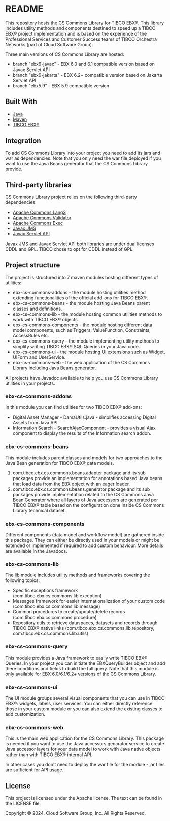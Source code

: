 # README #

This repository hosts the CS Commons Library for TIBCO EBX®.
This library includes utility methods and components destined to speed up a TIBCO EBX® project implementation and is based on the experience of the Professional Services and Customer Success teams of TIBCO Orchestra Networks (part of Cloud Software Group).

Three main versions of CS Commons Library are hosted:
* branch "ebx6-javax" - EBX 6.0 and 6.1 compatible version based on Javax Servlet API
* branch "ebx6-jakarta" - EBX 6.2+ compatible version based on Jakarta Servlet API
* branch "ebx5.9" - EBX 5.9 compatible version


## Built With

* [Java](https://www.java.com)
* [Maven](https://maven.apache.org/)
* [TIBCO EBX®](https://docs.tibco.com/pub/ebx/latest/doc/html/en/index.html)

## Integration ##

To add CS Commons Library into your project you need to add its jars and war as dependencies.
Note that you only need the war file deployed if you want to use the Java Beans generator that the CS Commons Library provide.

## Third-party libraries ##

CS Commons Library project relies on the following third-party dependencies: 

- [Apache Commons Lang3](https://commons.apache.org/proper/commons-lang/)
- [Apache Commons Validator](https://commons.apache.org/proper/commons-validator/)
- [Apache Commons Exec](https://commons.apache.org/proper/commons-exec/)
- [Javax JMS](https://mvnrepository.com/artifact/javax.jms)
- [Javax Servlet API](https://mvnrepository.com/artifact/javax.servlet/javax.servlet-api)

Javax JMS and Javax Servlet API both libraries are under dual licenses CDDL and GPL. TIBCO chose to opt for CDDL instead of GPL. 

## Project structure ##

The project is structured into 7 maven modules hosting different types of utilities:
- ebx-cs-commons-addons - the module hosting utilities method extending functionalities of the official add-ons for TIBCO EBX®.
- ebx-cs-commons-beans - the module hosting Java Beans parent classes and definitions.
- ebx-cs-commons-lib - the module hosting common utilities methods to work with TIBCO EBX® objects.
- ebx-cs-commons-components - the module hosting different data model components, such as Triggers, ValueFunction, Constraints, AccessRules etc.
- ebx-cs-commons-query - the module implementing utility methods to simplify writing TIBCO EBX® SQL Queries in your Java code.
- ebx-cs-commons-ui - the module hosting UI extensions such as Widget, UIForm and UserService.
- ebx-cs-commons-web - the web application of the CS Commons Library including Java Beans generator.

All projects have Javadoc available to help you use CS Commons Library utilities in your projects.

### ebx-cs-commons-addons ###

In this module you can find utilities for two TIBCO EBX® add-ons: 

- Digital Asset Manager - DamaUtils.java - simplifies accessing Digital Assets from Java API
- Information Search - SearchAjaxComponent - provides a visual Ajax component to display the results of the Information search addon. 

### ebx-cs-commons-beans ###

This module includes parent classes and models for two approaches to the Java Bean generation for TIBCO EBX® data models.
1. com.tibco.ebx.cs.commons.beans.adapter package and its sub packages provide an implementation for annotations based Java beans that load data from the EBX object with an eager loader. 
2. com.tibco.ebx.cs.commons.beans.generator package and its sub packages provide implementation related to the CS Commons Java Bean Generator where all layers of Java accessors are generated per TIBCO EBX® table based on the configuration done inside CS Commons Library technical dataset.

### ebx-cs-commons-components ###

Different components (data model and workflow model) are gathered inside this package. They can either be directly used in your models or might be extended or implemented if required to add custom behaviour. 
More details are available in the Javadocs.

### ebx-cs-commons-lib ###

The lib module includes utility methods and frameworks covering the following topics:

- Specific exceptions framework (com.tibco.ebx.cs.commons.lib.exception)
- Messages framework for easier internationalization of your custom code (com.tibco.ebx.cs.commons.lib.message)
- Common procedures to create/update/delete records (com.tibco.ebx.cs.commons.procedure)
- Repository utils to retrieve dataspaces, datasets and records through TIBCO EBX® native links (com.tibco.ebx.cs.commons.lib.repository, com.tibco.ebx.cs.commons.lib.utils)

### ebx-cs-commons-query ###

This module provides a Java framework to easily write TIBCO EBX® Queries.
In your project you can initiate the EBXQueryBuilder object and add there conditions and fields to build the full query. 
Note that this module is only available for EBX 6.0/6.1/6.2+ versions of the CS Commons Library.

### ebx-cs-commons-ui ###

The UI module groups several visual components that you can use in TIBCO EBX®: widgets, labels, user services. 
You can either directly reference those in your custom module or you can also extend the existing classes to add customization. 

### ebx-cs-commons-web ###

This is the main web application for the CS Commons Library. 
This package is needed if you want to use the Java accessors genarator service to create Java accessor layers for your data model to work with Java native objects rather than with TIBCO EBX® internal API. 

In other cases you don't need to deploy the war file for the module - jar files are sufficient for API usage.

## License ##
This project is licensed under the Apache license. The text can be found in the LICENSE file.

Copyright © 2024. Cloud Software Group, Inc. All Rights Reserved.
